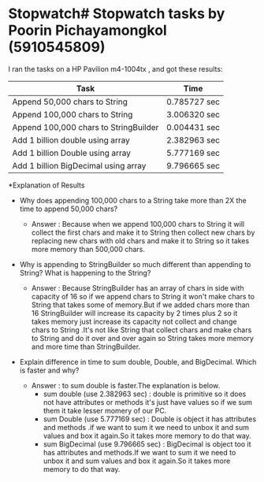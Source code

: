 # Stopwatch# Stopwatch tasks by Poorin Pichayamongkol (5910545809)

I ran the tasks on a HP Pavilion m4-1004tx , and got these results:

Task				      | Time
--------------------------------------|--------------
Append 50,000 chars to String	      | 0.785727 sec
Append 100,000 chars to String	      | 3.006320 sec
Append 100,000 chars to StringBuilder |	0.004431 sec
Add 1 billion double using array      |	2.382963 sec
Add 1 billion Double using array      |	5.777169 sec
Add 1 billion BigDecimal using array  |	9.796665 sec

*Explanation of Results

* Why does appending 100,000 chars to a String take more than 2X the time to append 50,000 chars?
	* Answer : Because when we append 100,000 chars to String it will collect the first chars and make it to String then collect new chars by replacing new chars with old chars and make it to String so it takes more memory than 500,000 chars.

* Why is appending to StringBuilder so much different than appending to String? What is happening to the String?
	* Answer : Because StringBuilder has an array of chars in side with capacity of 16 so if we append chars to String it won't make chars to String that takes some of memory.But if we added chars more than 16 StringBuilder will increase its capacity by 2 times plus 2 so it takes memory just increase its capacity not collect and change chars to String .It's not like String that collect chars and make chars to String and do it over and over again so String takes more memory and more time than StringBuilder.

* Explain difference in time to sum double, Double, and BigDecimal. Which is faster and why?
	* Answer : to sum double is faster.The explanation is below.
		* sum double (use 2.382963 sec) : double is primitive so it does not have attributes or methods it's just have values so if we sum them it take lesser momery of our PC.
		* sum Double (use 5.777169 sec) : Double is object it has attributes and methods .if we want to sum it we need to unbox it and sum values and box it again.So it takes more memory to do that way.
		* sum BigDecimal (use 9.796665 sec) : BigDecimal is object too it has attributes and methods.If we want to sum it we need to unbox it and sum values and box it again.So it takes more memory to do that way.
